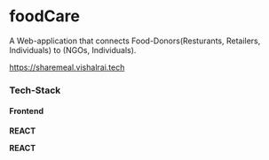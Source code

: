 # foodCare

A Web-application that connects Food-Donors(Resturants, Retailers, Individuals) to (NGOs, Individuals).

https://sharemeal.vishalrai.tech

### Tech-Stack
#### Frontend
**REACT**

**REACT**
